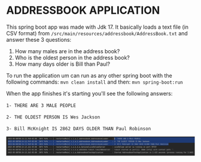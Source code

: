 # ADDRESSBOOK APPLICATION

This spring boot app was made with Jdk 17. It basically loads a text file (in CSV format) from 
`/src/main/resources/addressbook/AddressBook.txt` and answer these 3 questions:

1. How many males are in the address book?
2. Who is the oldest person in the address book?
3. How many days older is Bill than Paul?

To run the application um can run as any other spring boot with the following commands:
`mvn clean install`
and then:
`mvn spring-boot:run`

When the app finishes it's starting you'll see the following answers:

`1- THERE ARE 3 MALE PEOPLE`

`2- THE OLDEST PERSON IS Wes Jackson`

`3- Bill McKnight IS 2862 DAYS OLDER THAN Paul Robinson`

![alt text](https://github.com/czbadaro/addressbook/blob/main/result.png?raw=true)